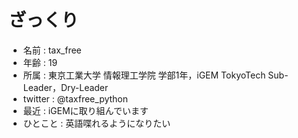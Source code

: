 # ざっくり
- 名前 : tax_free
- 年齢 : 19
- 所属 : 東京工業大学 情報理工学院 学部1年，iGEM TokyoTech Sub-Leader，Dry-Leader
- twitter : @taxfree_python
- 最近 : iGEMに取り組んでいます
- ひとこと : 英語喋れるようになりたい
